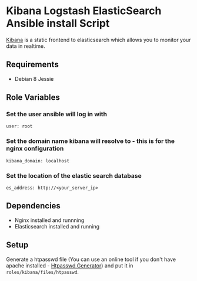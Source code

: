Kibana Logstash ElasticSearch Ansible install Script
===================
[Kibana](https://www.elastic.co/products/elasticsearch) is a static frontend to
elasticsearch which allows you to monitor your data in realtime.

Requirements
------------
 - Debian 8 Jessie

Role Variables
--------------
### Set the user ansible will log in with
    user: root

### Set the domain name kibana will resolve to - this is for the nginx configuration
    kibana_domain: localhost

### Set the location of the elastic search database
    es_address: http://<your_server_ip>

Dependencies
------------
 - Nginx installed and runnning
 - Elasticsearch installed and running

Setup
-----
Generate a htpasswd file (You can use an online tool if you don't have apache
installed - [Htpasswd Generator](http://www.htpasswdgenerator.net/)) and
put it in `roles/kibana/files/htpasswd`.
